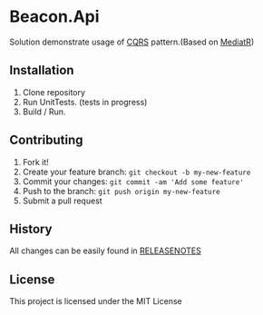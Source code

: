 # Beacon.Api

Solution demonstrate usage of [CQRS](https://martinfowler.com/bliki/CQRS.html) pattern.(Based on [MediatR](https://github.com/jbogard/MediatR))

## Installation

1. Clone repository
2. Run UnitTests. (tests in progress)
3. Build / Run.

## Contributing

1. Fork it!
2. Create your feature branch: `git checkout -b my-new-feature`
3. Commit your changes: `git commit -am 'Add some feature'`
4. Push to the branch: `git push origin my-new-feature`
5. Submit a pull request

## History

All changes can be easily found in [RELEASENOTES](ReleaseNotes.md)

## License

This project is licensed under the MIT License
